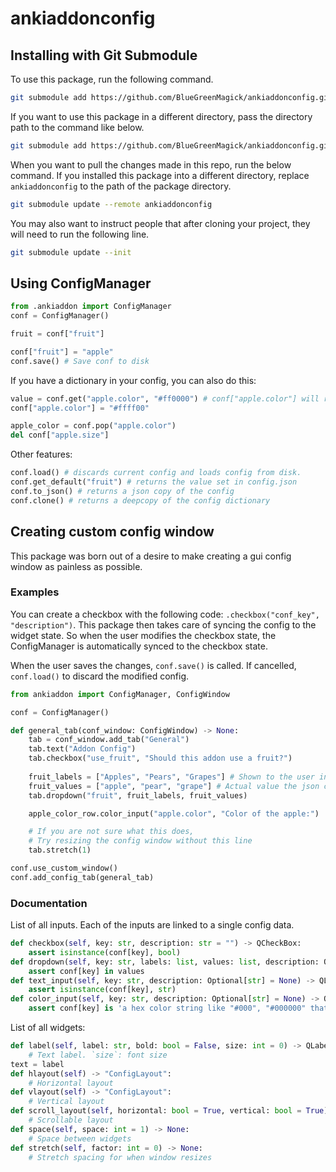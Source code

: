 # ankiaddonconfig

## Installing with Git Submodule
To use this package, run the following command.

```bash
git submodule add https://github.com/BlueGreenMagick/ankiaddonconfig.git 

```
If you want to use this package in a different directory, pass the directory path to the command like below.

```bash
git submodule add https://github.com/BlueGreenMagick/ankiaddonconfig.git src/addon
```

When you want to pull the changes made in this repo, run the below command. If you installed this package into a different directory, replace `ankiaddonconfig` to the path of the package directory.
```bash
git submodule update --remote ankiaddonconfig
```

You may also want to instruct people that after cloning your project, they will need to run the following line.
```bash
git submodule update --init
```

## Using ConfigManager
```python
from .ankiaddon import ConfigManager
conf = ConfigManager()

fruit = conf["fruit"]

conf["fruit"] = "apple"
conf.save() # Save conf to disk
```

If you have a dictionary in your config, you can also do this:
```python
value = conf.get("apple.color", "#ff0000") # conf["apple.color"] will raise KeyError if it doesn't exist
conf["apple.color"] = "#ffff00"

apple_color = conf.pop("apple.color")
del conf["apple.size"]
```

Other features:
```python
conf.load() # discards current config and loads config from disk.
conf.get_default("fruit") # returns the value set in config.json
conf.to_json() # returns a json copy of the config
conf.clone() # returns a deepcopy of the config dictionary
```

## Creating custom config window

This package was born out of a desire to make creating a gui config window as painless as possible.

### Examples
You can create a checkbox with the following code: `.checkbox("conf_key", "description")`.
This package then takes care of syncing the config to the widget state. 
So when the user modifies the checkbox state, the ConfigManager is automatically synced to the checkbox state.

When the user saves the changes, `conf.save()` is called. If cancelled, `conf.load()` to discard the modified config.

```python
from ankiaddon import ConfigManager, ConfigWindow

conf = ConfigManager()

def general_tab(conf_window: ConfigWindow) -> None:
    tab = conf_window.add_tab("General")
    tab.text("Addon Config")
    tab.checkbox("use_fruit", "Should this addon use a fruit?")
    
    fruit_labels = ["Apples", "Pears", "Grapes"] # Shown to the user in the config window
    fruit_values = ["apple", "pear", "grape"] # Actual value the json config will have
    tab.dropdown("fruit", fruit_labels, fruit_values)

    apple_color_row.color_input("apple.color", "Color of the apple:")

    # If you are not sure what this does,
    # Try resizing the config window without this line
    tab.stretch(1) 

conf.use_custom_window()
conf.add_config_tab(general_tab)
```

### Documentation
List of all inputs. Each of the inputs are linked to a single config data.

```python
def checkbox(self, key: str, description: str = "") -> QCheckBox:
    assert isinstance(conf[key], bool)
def dropdown(self, key: str, labels: list, values: list, description: Optional[str] = None) -> QComboBox:
    assert conf[key] in values
def text_input(self, key: str, description: Optional[str] = None) -> QLineEdit:
    assert isinstance(conf[key], str)
def color_input(self, key: str, description: Optional[str] = None) -> QPushButton:
    assert conf[key] is 'a hex color string like "#000", "#000000" that QColor can understand'
```

List of all widgets:
```python
def label(self, label: str, bold: bool = False, size: int = 0) -> QLabel:
    # Text label. `size`: font size
text = label
def hlayout(self) -> "ConfigLayout":
    # Horizontal layout
def vlayout(self) -> "ConfigLayout":
    # Vertical layout
def scroll_layout(self, horizontal: bool = True, vertical: bool = True) -> "ConfigLayout":
    # Scrollable layout
def space(self, space: int = 1) -> None:
    # Space between widgets
def stretch(self, factor: int = 0) -> None:
    # Stretch spacing for when window resizes
```